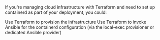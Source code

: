 If you're managing cloud infrastructure with Terraform and need to set up containerd as part of your deployment, you could:

Use Terraform to provision the infrastructure
Use Terraform to invoke Ansible for the containerd configuration (via the local-exec provisioner or dedicated Ansible provider)